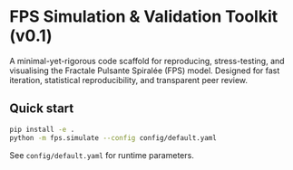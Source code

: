 # FPS Simulation & Validation Toolkit (v0.1)

A minimal-yet-rigorous code scaffold for reproducing, stress-testing, and visualising the Fractale Pulsante Spiralée (FPS) model. Designed for fast iteration, statistical reproducibility, and transparent peer review.

## Quick start

```bash
pip install -e .
python -m fps.simulate --config config/default.yaml
```

See `config/default.yaml` for runtime parameters.
